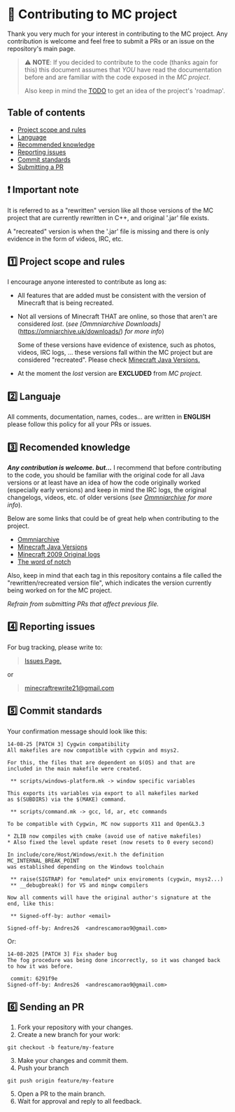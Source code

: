 # 🤝 Contributing to MC project

Thank you very much for your interest in contributing to the MC project. Any 
contribution is welcome and feel free to submit a PRs or an issue on the 
repository's main page.

> ⚠️ **NOTE**: If you decided to contribute to the code (thanks again for this) 
> this document assumes that *YOU* have read the documentation before and are 
> familiar with the code exposed in the *MC project*.
>
> Also keep in mind the [TODO](./TODO) to get an idea of the project's 'roadmap'.

## Table of contents
- [Project scope and rules](#-1️⃣--project-scope-and-rules)
- [Language](#-2️⃣--language)
- [Recommended knowledge](#-3️⃣--recommended-knowledge)
- [Reporting issues](#-4️⃣--reporting-issues)
- [Commit standards](#-5️⃣--commit-standards)
- [Submitting a PR](#-6️⃣--submitting-a-pr)

## ❗ Important note

It is referred to as a "rewritten" version like all those versions of the MC 
project that are currently rewritten in C++, and original '.jar' file exists.

A "recreated" version is when the '.jar' file is missing and there is only 
evidence in the form of videos, IRC, etc.

## 1️⃣  Project scope and rules

I encourage anyone interested to contribute as long as:

- All features that are added must be consistent with the version of 
  Minecraft that is being recreated.
- Not all versions of Minecraft THAT are online, so those that aren't 
  are considered *lost*. (*see [Ommniarchive Downloads]*(https://omniarchive.uk/downloads/)
  *for more info*)
  
  Some of these versions have evidence of existence, such as photos, 
  videos, IRC logs, ... these versions fall within the MC project but 
  are considered "recreated". Please check [Minecraft Java Versions.](https://minecraft.fandom.com/wiki/Java_Edition_version_history)
  
- At the moment the *lost* version are **EXCLUDED** from *MC project.*

## 2️⃣  Languaje

All comments, documentation, names, codes... are written in **ENGLISH** 
please follow this policy for all your PRs or issues.

## 3️⃣  Recomended knowledge

***Any contribution is welcome. but...*** I recommend that before contributing 
to the code, you should be familiar with the original code for all Java 
versions or at least have an idea of how the code originally worked 
(especially early versions) and keep in mind the IRC logs, the original 
changelogs, videos, etc. of older versions (*see [Ommniarchive](https://omniarchive.shoutwiki.com/wiki/Main_Page) for more info*).

Below are some links that could be of great help when contributing to 
the project.

- [Ommniarchive](https://omniarchive.shoutwiki.com/wiki/Main_Page)
- [Minecraft Java Versions](https://minecraft.fandom.com/wiki/Java_Edition_version_history)
- [Minecraft 2009 Original logs](https://web.archive.org/web/20140601000000*/https://echelog.com/logs/browse/lwjgl/1242165600)
- [The word of notch](https://blog.omniarchive.uk/archive/)

Also, keep in mind that each tag in this repository contains a file 
called the "rewritten/recreated version file", which indicates the version 
currently being worked on for the MC project.

*Refrain from submitting PRs that affect previous file.*

## 4️⃣  Reporting issues

For bug tracking, please write to:

> [Issues Page.](https://github.com/Andres2626/Minecraft-Rewrite/issues)
	
or

> minecraftrewrite21@gmail.com

## 5️⃣  Commit standards

Your confirmation message should look like this:

```
14-08-25 [PATCH 3] Cygwin compatibility
All makefiles are now compatible with cygwin and msys2.

For this, the files that are dependent on $(OS) and that are
included in the main makefile were created.

 ** scripts/windows-platform.mk -> window specific variables

This exports its variables via export to all makefiles marked
as $(SUBDIRS) via the $(MAKE) command.

 ** scripts/command.mk -> gcc, ld, ar, etc commands

To be compatible with Cygwin, MC now supports X11 and OpenGL3.3

* ZLIB now compiles with cmake (avoid use of native makefiles)
* Also fixed the level update reset (now resets to 0 every second)

In include/core/Host/Windows/exit.h the definition MC_INTERNAL_BREAK_POINT
was established depending on the Windows toolchain

 ** raise(SIGTRAP) for *emulated* unix enviroments (cygwin, msys2...)
 ** __debugbreak() for VS and mingw compilers

Now all comments will have the original author's signature at the
end, like this:

 ** Signed-off-by: author <email>

Signed-off-by: Andres26  <andrescamorao9@gmail.com>
```

Or:

```
14-08-2025 [PATCH 3] Fix shader bug
The fog procedure was being done incorrectly, so it was changed back
to how it was before.

 commit: 6291f9e
Signed-off-by: Andres26  <andrescamorao9@gmail.com>
```

## 6️⃣  Sending an PR

1. Fork your repository with your changes.
2. Create a new branch for your work:

```
git checkout -b feature/my-feature
```

3. Make your changes and commit them.
4. Push your branch

```
git push origin feature/my-feature
```

5. Open a PR to the main branch.
6. Wait for approval and reply to all feedback.

